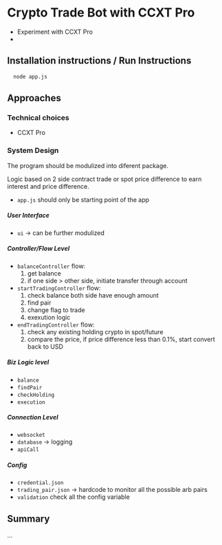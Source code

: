 # Crypto Trade Bot with CCXT Pro
* Experiment with CCXT Pro
* 

## Installation instructions / Run Instructions

```bash
  node app.js
```


## Approaches

### Technical choices
* CCXT Pro

### System Design
The program should be modulized into diferent package.

Logic based on 2 side contract trade or spot price difference to earn interest and price difference.

* `app.js` should only be starting point of the app

##### User Interface
* `ui` -> can be further modulized

##### Controller/Flow Level
* `balanceController`
flow:
  1. get balance
  1. if one side > other side, initiate transfer through account
* `startTradingController` 
flow: 
  1. check balance both side have enough amount
  1. find pair
  1. change flag to trade
  1. exexution logic
* `endTradingController`
flow: 
  1. check any existing holding crypto in spot/future
  1. compare the price, if price difference less than 0.1%, start convert back to USD

##### Biz Logic level
* `balance`
* `findPair`
* `checkHolding`
* `execution`

##### Connection Level
* `websocket`
* `database` -> logging
* `apiCall`

##### Config
* `credential.json`
* `trading_pair.json` -> hardcode to monitor all the possible arb pairs
* `validation` check all the config variable


## Summary
...
